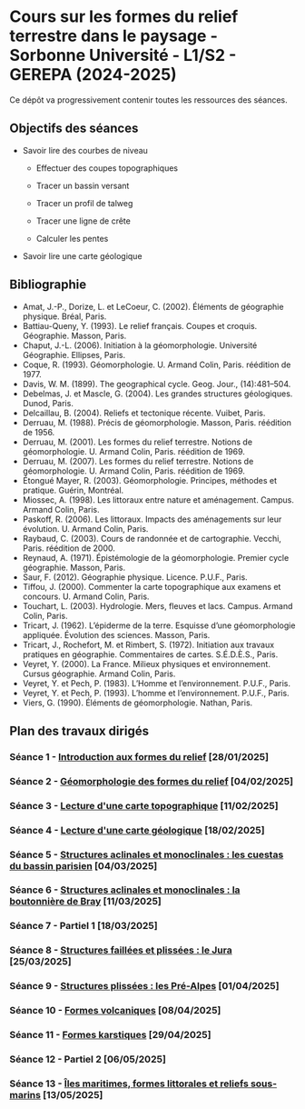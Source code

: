 # Cours sur les formes du relief terrestre dans le paysage - Sorbonne Université - L1/S2 - GEREPA (2024-2025)

Ce dépôt va progressivement contenir toutes les ressources des séances.

## Objectifs des séances

- Savoir lire des courbes de niveau

	- Effectuer des coupes topographiques
	
	- Tracer un bassin versant
	
	- Tracer un profil de talweg
	
	- Tracer une ligne de crête
	
	- Calculer les pentes
	
- Savoir lire une carte géologique

## Bibliographie

- Amat, J.-P., Dorize, L. et LeCoeur, C. (2002). Éléments de géographie physique. Bréal, Paris.
- Battiau-Queny, Y. (1993). Le relief français. Coupes et croquis. Géographie. Masson, Paris.
- Chaput, J.-L. (2006). Initiation à la géomorphologie. Université Géographie. Ellipses, Paris.
- Coque, R. (1993). Géomorphologie. U. Armand Colin, Paris. réédition de 1977.
- Davis, W. M. (1899). The geographical cycle. Geog. Jour., (14):481–504.
- Debelmas, J. et Mascle, G. (2004). Les grandes structures géologiques. Dunod, Paris.
- Delcaillau, B. (2004). Reliefs et tectonique récente. Vuibet, Paris.
- Derruau, M. (1988). Précis de géomorphologie. Masson, Paris. réédition de 1956.
- Derruau, M. (2001). Les formes du relief terrestre. Notions de géomorphologie. U. Armand Colin, Paris. réédition de 1969.
- Derruau, M. (2007). Les formes du relief terrestre. Notions de géomorphologie. U. Armand Colin, Paris. réédition de 1969.
- Étongué Mayer, R. (2003). Géomorphologie. Principes, méthodes et pratique. Guérin, Montréal.
- Miossec, A. (1998). Les littoraux entre nature et aménagement. Campus. Armand Colin, Paris.
- Paskoff, R. (2006). Les littoraux. Impacts des aménagements sur leur évolution. U. Armand Colin, Paris.
- Raybaud, C. (2003). Cours de randonnée et de cartographie. Vecchi, Paris. réédition de 2000.
- Reynaud, A. (1971). Épistémologie de la géomorphologie. Premier cycle géographie. Masson, Paris.
- Saur, F. (2012). Géographie physique. Licence. P.U.F., Paris.
- Tiffou, J. (2000). Commenter la carte topographique aux examens et concours. U. Armand Colin, Paris.
- Touchart, L. (2003). Hydrologie. Mers, fleuves et lacs. Campus. Armand Colin, Paris.
- Tricart, J. (1962). L’épiderme de la terre. Esquisse d’une géomorphologie appliquée. Évolution des sciences. Masson, Paris.
- Tricart, J., Rochefort, M. et Rimbert, S. (1972). Initiation aux travaux pratiques en géographie. Commentaires de cartes. S.É.D.È.S., Paris.
- Veyret, Y. (2000). La France. Milieux physiques et environnement. Cursus géographie. Armand Colin, Paris.
- Veyret, Y. et Pech, P. (1983). L’Homme et l’environnement. P.U.F., Paris.
- Veyret, Y. et Pech, P. (1993). L’homme et l’environnement. P.U.F., Paris.
- Viers, G. (1990). Éléments de géomorphologie. Nathan, Paris.

## Plan des travaux dirigés

### Séance 1 - [Introduction aux formes du relief](./Seance-01/Seance-1.md) [28/01/2025]

### Séance 2 - [Géomorphologie des formes du relief](./Seance-02/Seance-2.md) [04/02/2025]

### Séance 3 - [Lecture d'une carte topographique](./Seance-03/Seance-3.md) [11/02/2025]

### Séance 4 - [Lecture d'une carte géologique](./Seance-04/Seance-4.md) [18/02/2025]

### Séance 5 - [Structures aclinales et monoclinales : les cuestas du bassin parisien](./Seance-05/Seance-5.md) [04/03/2025]

### Séance 6 - [Structures aclinales et monoclinales : la boutonnière de Bray](./Seance-06/Seance-6.md) [11/03/2025]

### Séance 7 - Partiel 1 [18/03/2025]

### Séance 8 - [Structures faillées et plissées : le Jura](./Seance-08/Seance-8.md) [25/03/2025]

### Séance 9 - [Structures plissées : les Pré-Alpes](./Seance-09/Seance-9.md) [01/04/2025]

### Séance 10 - [Formes volcaniques](./Seance-10/Seance-10.md) [08/04/2025]

### Séance 11 - [Formes karstiques](./Seance-11/Seance-11.md) [29/04/2025]

### Séance 12 - Partiel 2 [06/05/2025]

### Séance 13 - [Îles maritimes, formes littorales et reliefs sous-marins](./Seance-13/Seance-13.md) [13/05/2025]
